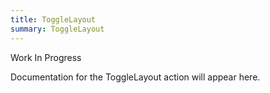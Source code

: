 ```yaml
---
title: ToggleLayout
summary: ToggleLayout
---
```


Work In Progress

Documentation for the ToggleLayout action will appear here.